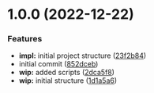 # 1.0.0 (2022-12-22)


### Features

* **impl:** initial project structure ([23f2b84](https://github.com/paulAlexSerban/prj--imdb-clone/commit/23f2b84d0240d9d3e50e1403ca3d024ac661bbdf))
* initial commit ([852dceb](https://github.com/paulAlexSerban/prj--imdb-clone/commit/852dcebac5c9d9addc17050b820a1bfe0a91f3d2))
* **wip:** added scripts ([2dca5f8](https://github.com/paulAlexSerban/prj--imdb-clone/commit/2dca5f836c9d515e1e6dc0cdb46f60bd9d3e0eb8))
* **wip:** initial structure ([1d1a5a6](https://github.com/paulAlexSerban/prj--imdb-clone/commit/1d1a5a63cdd73d1b80380935c729dfa65a28b4e5))

